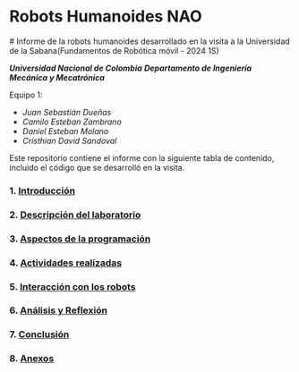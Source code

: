 # Robots Humanoides NAO
﻿# Informe de la robots humanoides desarrollado en la visita a la Universidad de la Sabana(Fundamentos de Robótica móvil - 2024 1S)

***Universidad Nacional de Colombia***
***Departamento de Ingeniería Mecánica y Mecatrónica***

Equipo 1:

* *Juan Sebastián Dueñas*
* *Camilo Esteban Zambrano*
* *Daniel Esteban Molano*
* *Cristhian David Sandoval*
  
Este repositorio contiene el informe con la siguiente tabla de contenido, incluido el código que se desarrolló en la visita.



### 1. [Introducción](docs/a_1_what_is_ROS.md)

### 2. [Descripción del laboratorio](docs/a_2_basic_ROS_commands.md)

### 3. [Aspectos de la programación](docs/a_3_python_code_explained.md)

### 4. [Actividades realizadas](docs/a_4_turtle_teleop_exploration.md)

### 5. [Interacción con los robots](docs/a_5_ROS_services.md)

### 6. [Análisis y Reflexión](docs/a_5_ROS_services.md)

### 7. [Conclusión](docs/a_5_ROS_services.md)

### 8. [Anexos](docs/a_5_ROS_services.md)

